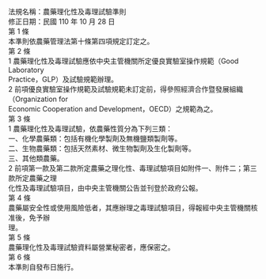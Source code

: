 法規名稱：農藥理化性及毒理試驗準則  
修正日期：民國 110 年 10 月 28 日  
第 1 條  
本準則依農藥管理法第十條第四項規定訂定之。  
第 2 條  
1 農藥理化性及毒理試驗應依中央主管機關所定優良實驗室操作規範（Good Laboratory  
Practice，GLP）及試驗規範辦理。  
2 前項優良實驗室操作規範及試驗規範未訂定前，得參照經濟合作暨發展組織（Organization for  
Economic Cooperation and Development，OECD）之規範為之。  
第 3 條  
1 農藥理化性及毒理試驗，依農藥性質分為下列三類：  
一、化學農藥類：包括有機化學製劑及無機鹽類製劑等。  
二、生物農藥類：包括天然素材、微生物製劑及生化製劑等。  
三、其他類農藥。  
2 前項第一款及第二款所定農藥之理化性、毒理試驗項目如附件一、附件二；第三款所定農藥之理  
化性及毒理試驗項目，由中央主管機關公告並刊登於政府公報。  
第 4 條  
農藥屬安全性或使用風險低者，其應辦理之毒理試驗項目，得報經中央主管機關核准後，免予辦  
理。  
第 5 條  
農藥理化性及毒理試驗資料屬營業秘密者，應保密之。  
第 6 條  
本準則自發布日施行。  


